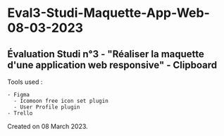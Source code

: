 # Eval3-Studi-Maquette-App-Web-08-03-2023

## Évaluation Studi n°3 - "Réaliser la maquette d'une application web responsive" - Clipboard

Tools used :

    - Figma
      - Icomoon free icon set plugin
      - User Profile plugin
    - Trello  

Created on 08 March 2023.
